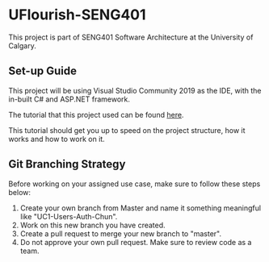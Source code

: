 # UFlourish-SENG401
This project is part of SENG401 Software Architecture at the University of Calgary.

## Set-up Guide

This project will be using Visual Studio Community 2019 as the IDE, with the in-built C# and ASP.NET framework.

The tutorial that this project used can be found [here](https://www.youtube.com/watch?v=BfEjDD8mWYg&t=1515s&ab_channel=freeCodeCamp.org).

This tutorial should get you up to speed on the project structure, how it works and how to work on it.

## Git Branching Strategy

Before working on your assigned use case, make sure to follow these steps below:

1. Create your own branch from Master and name it something meaningful like "UC1-Users-Auth-Chun".
2. Work on this new branch you have created.
3. Create a pull request to merge your new branch to "master".
4. Do not approve your own pull request. Make sure to review code as a team.
